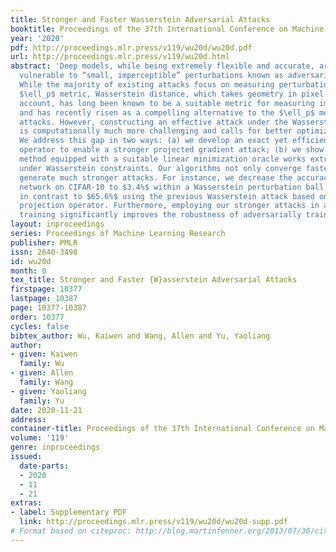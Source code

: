 ```yaml
---
title: Stronger and Faster Wasserstein Adversarial Attacks
booktitle: Proceedings of the 37th International Conference on Machine Learning
year: '2020'
pdf: http://proceedings.mlr.press/v119/wu20d/wu20d.pdf
url: http://proceedings.mlr.press/v119/wu20d.html
abstract: 'Deep models, while being extremely flexible and accurate, are surprisingly
  vulnerable to “small, imperceptible” perturbations known as adversarial attacks.
  While the majority of existing attacks focus on measuring perturbations under the
  $\ell_p$ metric, Wasserstein distance, which takes geometry in pixel space into
  account, has long been known to be a suitable metric for measuring image quality
  and has recently risen as a compelling alternative to the $\ell_p$ metric in adversarial
  attacks. However, constructing an effective attack under the Wasserstein metric
  is computationally much more challenging and calls for better optimization algorithms.
  We address this gap in two ways: (a) we develop an exact yet efficient projection
  operator to enable a stronger projected gradient attack; (b) we show that the Frank-Wolfe
  method equipped with a suitable linear minimization oracle works extremely fast
  under Wasserstein constraints. Our algorithms not only converge faster but also
  generate much stronger attacks. For instance, we decrease the accuracy of a residual
  network on CIFAR-10 to $3.4%$ within a Wasserstein perturbation ball of radius $0.005$,
  in contrast to $65.6%$ using the previous Wasserstein attack based on an \emph{approximate}
  projection operator. Furthermore, employing our stronger attacks in adversarial
  training significantly improves the robustness of adversarially trained models.'
layout: inproceedings
series: Proceedings of Machine Learning Research
publisher: PMLR
issn: 2640-3498
id: wu20d
month: 0
tex_title: Stronger and Faster {W}asserstein Adversarial Attacks
firstpage: 10377
lastpage: 10387
page: 10377-10387
order: 10377
cycles: false
bibtex_author: Wu, Kaiwen and Wang, Allen and Yu, Yaoliang
author:
- given: Kaiwen
  family: Wu
- given: Allen
  family: Wang
- given: Yaoliang
  family: Yu
date: 2020-11-21
address: 
container-title: Proceedings of the 37th International Conference on Machine Learning
volume: '119'
genre: inproceedings
issued:
  date-parts:
  - 2020
  - 11
  - 21
extras:
- label: Supplementary PDF
  link: http://proceedings.mlr.press/v119/wu20d/wu20d-supp.pdf
# Format based on citeproc: http://blog.martinfenner.org/2013/07/30/citeproc-yaml-for-bibliographies/
---
```

